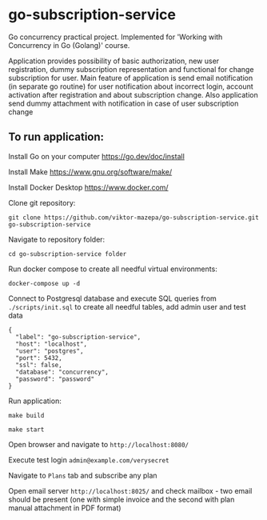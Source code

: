 # go-subscription-service
Go concurrency practical project. Implemented for 'Working with Concurrency in Go (Golang)' course.

Application provides possibility of basic authorization, new user registration, dummy subscription representation and functional for change subscription for user. 
Main feature of application is send email notification (in separate go routine) for user notification about incorrect login, account activation after registration and about subscription change.
Also application send dummy attachment with notification in case of user subscription change

## To run application:
Install Go on your computer https://go.dev/doc/install

Install Make https://www.gnu.org/software/make/

Install Docker Desktop https://www.docker.com/

Clone git repository:
```
git clone https://github.com/viktor-mazepa/go-subscription-service.git go-subscription-service
```
Navigate to repository folder:
```
cd go-subscription-service folder
```
Run docker compose to create all needful virtual environments:
```
docker-compose up -d
```
Connect to Postgresql database and execute SQL queries from ```./scripts/init.sql``` to create all needful tables, add admin user and test data
```
{
  "label": "go-subscription-service",
  "host": "localhost",
  "user": "postgres",
  "port": 5432,
  "ssl": false,
  "database": "concurrency",
  "password": "password"
}
```
Run application:
```
make build
```
```
make start
```

Open browser and navigate to ```http://localhost:8080/```

Execute test login ```admin@example.com/verysecret```

Navigate to ```Plans``` tab and subscribe any plan

Open email server ```http://localhost:8025/``` and check mailbox - two email should be present (one with simple invoice and the second with plan manual attachment in PDF format)
